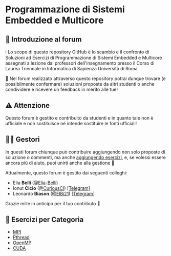 # Programmazione di Sistemi Embedded e Multicore

## 👋 Introduzione al forum

ℹ️ Lo scopo di questo repository GitHub è lo scambio e il confronto di Soluzioni ad Esercizi di Programmazione di Sistemi Embedded e Multicore assegnati a lezione dai professori dell'insegnamento presso il Corso di Laurea Triennale in Informatica di Sapienza Università di Roma

💬 Nel forum realizzato attraverso questo repository potrai dunque trovare (e possibilmente confermare) soluzioni proposte da altri studenti o anche condividere e ricevere un feedback in merito alle tue!

## ⚠️ Attenzione

Questo forum è gestito e contribuito da studenti e in quanto tale non è ufficiale e non sostituisce né intende sostituire le fonti ufficiali!

## 👷‍♀️ Gestori

In questi forum chiunque può contribuire aggiungendo non solo proposte di soluzione o commenti, ma anche [aggiungendo esercizi](https://github.com/sapienzastudentsnetwork/programmazione-di-sistemi-embedded-e-multicore/discussions/new/choose), e, se volessi essere ancora più di aiuto, puoi unirti anche alla gestione 🙂

Attualmente, questo forum è gestito dai seguenti colleghi:
- Elia **Belli** ([@Elia-Belli](https://github.com/Elia-Belli))
- Ionut **Cicio** ([@CuriousCI](https://github.com/CuriousCI)) [[Telegram](https://telegram.me/CuriousCI)]
- Leonardo **Biason** ([@ElBi21](https://github.com/ElBi21)) [[Telegram](https://telegram.me/ElBi21)]

Grazie mille in anticipo per il tuo contributo 🙌

## 📖 Esercizi per Categoria
- [MPI](https://github.com/sapienzastudentsnetwork/programmazione-di-sistemi-embedded-e-multicore/discussions?discussions_q=is%3Aopen+label%3AMPI)
- [Pthread](https://github.com/sapienzastudentsnetwork/programmazione-di-sistemi-embedded-e-multicore/discussions?discussions_q=is%3Aopen+label%3APthread)
- [OpenMP](https://github.com/sapienzastudentsnetwork/programmazione-di-sistemi-embedded-e-multicore/discussions?discussions_q=is%3Aopen+label%3AOpenMP)
- [CUDA](https://github.com/sapienzastudentsnetwork/programmazione-di-sistemi-embedded-e-multicore/discussions?discussions_q=is%3Aopen+label%3ACUDA)
